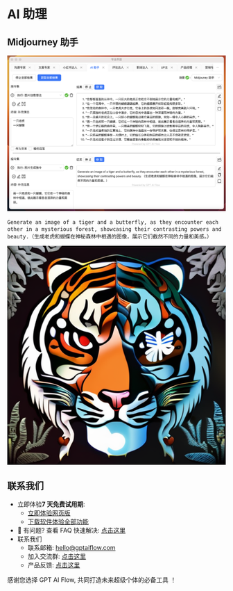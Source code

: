 # AI 助理

## Midjourney 助手

![](./img/13-aiAssistant/2023-09-27-img-1-WX20230927-223938@2x.png)

```text
Generate an image of a tiger and a butterfly, as they encounter each other in a mysterious forest, showcasing their contrasting powers and beauty.（生成老虎和蝴蝶在神秘森林中相遇的图像，展示它们截然不同的力量和美感。）
```

![](./img/13-aiAssistant/2023-09-27-img-2-00015-1702000416.png)

## 联系我们

- 立即体验**7 天免费试用期**:
  - [立即体验网页版](https://www.app.gptaiflow.com/login)
  - [下载软件体验全部功能](/download)
- 💬 有问题? 查看 FAQ 快速解决: [点击这里](/docs/proudct/gpt-ai-flow-guide-and-faq)
- 联系我们
  - 联系邮箱: hello@gptaiflow.com
  - 加入交流群: [点击这里](/communication-group)
  - 产品反馈: [点击这里](https://wj.qq.com/s2/13154598/1770/)

感谢您选择 GPT AI Flow, 共同打造未来超级个体的必备工具 ！
